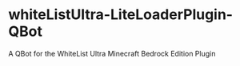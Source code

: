 # whiteListUltra-LiteLoaderPlugin-QBot
A QBot for the WhiteList Ultra Minecraft Bedrock Edition Plugin

